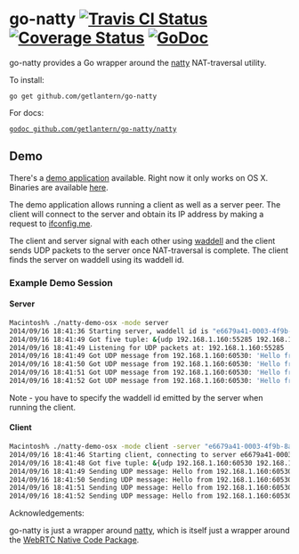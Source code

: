 go-natty [![Travis CI Status](https://travis-ci.org/getlantern/go-natty.svg?branch=master)](https://travis-ci.org/getlantern/go-natty)&nbsp;[![Coverage Status](https://coveralls.io/repos/getlantern/go-natty/badge.png)](https://coveralls.io/r/getlantern/go-natty)&nbsp;[![GoDoc](https://godoc.org/github.com/getlantern/go-natty?status.png)](http://godoc.org/github.com/getlantern/go-natty)
==========
go-natty provides a Go wrapper around the
[natty](https://github.com/getlantern/natty) NAT-traversal utility.

To install:

`go get github.com/getlantern/go-natty`

For docs:

[`godoc github.com/getlantern/go-natty/natty`](https://godoc.org/github.com/getlantern/go-natty/natty)

## Demo

There's a [demo application](https://github.com/getlantern/go-natty/tree/master/demo) available. Right now it only
works on OS X. Binaries are available
[here](https://github.com/getlantern/go-natty/releases/download/demo-0.0.1/natty-demo-osx).

The demo application allows running a client as well as a server peer. The
client will connect to the server and obtain its IP address by making a request
to [ifconfig.me](http://ifconfig.me/ip).

The client and server signal with each other using
[waddell](getlantern/waddell) and the client sends UDP packets to the server
once NAT-traversal is complete. The client finds the server on waddell using
its waddell id.

### Example Demo Session

#### Server

```bash
Macintosh% ./natty-demo-osx -mode server                                                            
2014/09/16 18:41:36 Starting server, waddell id is "e6679a41-0003-4f9b-8ae4-671a8a196d13"
2014/09/16 18:41:49 Got five tuple: &{udp 192.168.1.160:55285 192.168.1.160:60530}
2014/09/16 18:41:49 Listening for UDP packets at: 192.168.1.160:55285
2014/09/16 18:41:49 Got UDP message from 192.168.1.160:60530: 'Hello from 192.168.1.160:60530'
2014/09/16 18:41:50 Got UDP message from 192.168.1.160:60530: 'Hello from 192.168.1.160:60530'
2014/09/16 18:41:51 Got UDP message from 192.168.1.160:60530: 'Hello from 192.168.1.160:60530'
2014/09/16 18:41:52 Got UDP message from 192.168.1.160:60530: 'Hello from 192.168.1.160:60530'
```

Note - you have to specify the waddell id emitted by the server when running the
client.

#### Client

```bash
Macintosh% ./natty-demo-osx -mode client -server "e6679a41-0003-4f9b-8ae4-671a8a196d13"
2014/09/16 18:41:46 Starting client, connecting to server e6679a41-0003-4f9b-8ae4-671a8a196d13 ...
2014/09/16 18:41:48 Got five tuple: &{udp 192.168.1.160:60530 192.168.1.160:55285}
2014/09/16 18:41:49 Sending UDP message: Hello from 192.168.1.160:60530
2014/09/16 18:41:50 Sending UDP message: Hello from 192.168.1.160:60530
2014/09/16 18:41:51 Sending UDP message: Hello from 192.168.1.160:60530
2014/09/16 18:41:52 Sending UDP message: Hello from 192.168.1.160:60530
```

Acknowledgements:

go-natty is just a wrapper around [natty](https://github.com/getlantern/natty),
which is itself just a wrapper around the
[WebRTC Native Code Package](http://www.webrtc.org/webrtc-native-code-package).

